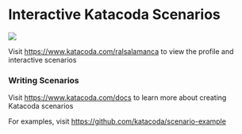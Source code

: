 # Interactive Katacoda Scenarios

[![](http://shields.katacoda.com/katacoda/ralsalamanca/count.svg)](https://www.katacoda.com/ralsalamanca "Get your profile on Katacoda.com")

Visit https://www.katacoda.com/ralsalamanca to view the profile and interactive scenarios

### Writing Scenarios
Visit https://www.katacoda.com/docs to learn more about creating Katacoda scenarios

For examples, visit https://github.com/katacoda/scenario-example
